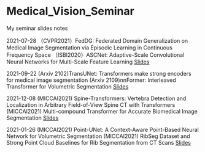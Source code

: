 # Medical_Vision_Seminar
My seminar slides notes

2021-07-28
（CVPR2021）FedDG: Federated Domain Generalization on Medical Image Segmentation via Episodic Learning in Continuous Frequency Space
（ISBI2020）ASCNet: Adaptive-Scale Convolutional Neural Networks for Multi-Scale Feature Learning
[Slides](https://github.com/yyyujintang/Medical_Vision_Seminar/blob/main/0728_seminar_yujintang.pdf)

2021-09-22
(Arxiv 2102)TransUNet: Transformers make strong encoders for medical image segmentation
(Arxiv 2109)nnFormer: Interleaved Transformer for Volumetric Segmentation
[Slides](https://github.com/yyyujintang/Medical_Vision_Seminar/blob/main/Medical%20Vision%20Seminar_0922_yujintang.pdf)

2021-12-08
(MICCAI2021) Spine-Transformers: Vertebra Detection and Localization in Arbitrary Field-of-View Spine CT with Transformers
(MICCAI2021) Multi-compound Transformer for Accurate Biomedical Image Segmentation
[Slides](https://github.com/yyyujintang/Medical_Vision_Seminar/blob/main/Yujintang_Seminar_1208.pdf)

2021-01-26
(MICCAI2021) Point-UNet: A Context-Aware Point-Based Neural Network for Volumetric Segmentation
(MICCAI2021) RibSeg Dataset and Strong Point Cloud Baselines for Rib Segmentation from CT Scans
[Slides](https://github.com/yyyujintang/Medical_Vision_Seminar/blob/main/Yujintang_Seminar_01.26.pdf)

